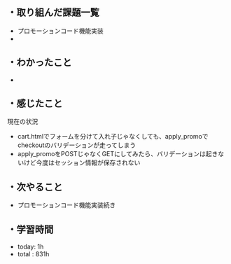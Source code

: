 ## ・取り組んだ課題一覧
- プロモーションコード機能実装
- 

## ・わかったこと
- 

## ・感じたこと
現在の状況
- cart.htmlでフォームを分けて入れ子じゃなくしても、apply_promoでcheckoutのバリデーションが走ってしまう
- apply_promoをPOSTじゃなくGETにしてみたら、バリデーションは起きないけど今度はセッション情報が保存されない

## ・次やること
- プロモーションコード機能実装続き
　
## ・学習時間
- today: 1h
- total  : 831h